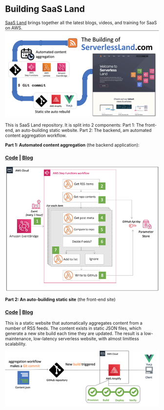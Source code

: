 # Building SaaS Land

[SaaS Land](https://saasland.com) brings together all the latest blogs, videos, and training for SaaS on AWS.
![SaaSLand](/resources/slandpipeline.png)

This is SaaS Land repository. It is split into 2 components:
Part 1: The front-end, an auto-building static website.
Part 2: The backend, am automated content aggregation workflow.

**Part 1: Automated content aggregation** (the backend application):
### [Code](/backend) | [Blog](https://aws.amazon.com/blogs/compute/building-serverless-land-part-1-automating-content-aggregation/)

![backend](/resources/backend.png)

**Part 2: An auto-building static site** (the front-end site)
### [Code](/frontend) | [Blog](https://aws.amazon.com/blogs/compute/building-serverless-land-part-2-an-auto-building-static-site/) 

This is a static website that automatically aggregates content from a number of RSS feeds. The content exists in static JSON files, which generate a new site build each time they are updated. The result is a low-maintenance, low-latency serverless website, with almost limitless scalability.

![frontend](/resources/frontend.png)
